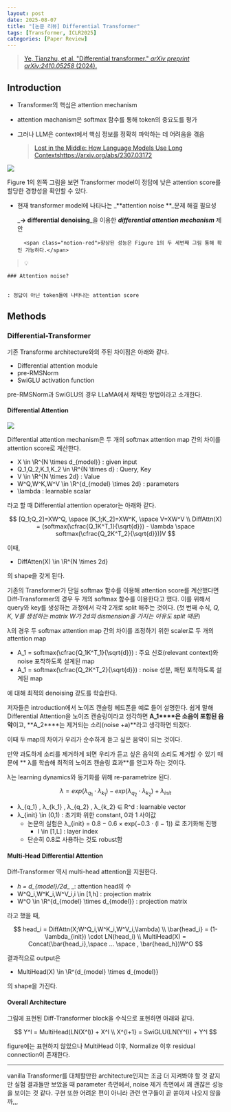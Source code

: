 ```yaml
---
layout: post
date: 2025-08-07
title: "[논문 리뷰] Differential Transformer"
tags: [Transformer, ICLR2025]
categories: [Paper Review]
---
```


> [Ye, Tianzhu, et al. "Differential transformer." ](https://arxiv.org/abs/2410.05258)[_arXiv preprint arXiv:2410.05258_](https://arxiv.org/abs/2410.05258)[ (2024).](https://arxiv.org/abs/2410.05258)



## Introduction

- Transformer의 핵심은 attention mechanism
- attention machanism은 softmax 함수를 통해 token의 중요도를 평가
- 그러나 LLM은 context에서 핵심 정보를 정확히 파악하는 데 어려움을 겪음

	> [Lost in the Middle: How Language Models Use Long Contextshttps://arxiv.org/abs/2307.03172](https://arxiv.org/abs/2307.03172)


![](https://prod-files-secure.s3.us-west-2.amazonaws.com/542b861c-36a8-4051-84e5-8804b6728dba/9083ea56-691a-4752-ae26-47f403431ac8/image.png?X-Amz-Algorithm=AWS4-HMAC-SHA256&X-Amz-Content-Sha256=UNSIGNED-PAYLOAD&X-Amz-Credential=ASIAZI2LB466RDIYGBYB%2F20250922%2Fus-west-2%2Fs3%2Faws4_request&X-Amz-Date=20250922T090127Z&X-Amz-Expires=3600&X-Amz-Security-Token=IQoJb3JpZ2luX2VjEKH%2F%2F%2F%2F%2F%2F%2F%2F%2F%2FwEaCXVzLXdlc3QtMiJHMEUCIGaol%2BEp7e%2FR443HhI3AAwuwdjSkNb3%2FeoMAs%2Flg2e4nAiEAhmYkZ2ZuapKjzGPdYB3b7zjb8PoHV9G0Wd7xzLZGXr8q%2FwMIKhAAGgw2Mzc0MjMxODM4MDUiDGHRJsXLyHIZEfs8iircAxskYR96siIXwllgJQxuQExEYE%2Bl%2FBI2a8QyD7N05B%2Farhq0k5w%2Bv1MsWJ7HHjGD%2FecdorUZ8OdabwVeipy9z%2B9qmiI1J6MTYLsHlkybYiPCJOLiZN26FqVEa8WfX2mkMYcQutQSfEFH8TXJx2Pes%2BPP4YD34yO3Wtb0HvKqQTLO8P47ooEDOwFn%2FUAirmCn3WdQo5plZLBdS0PoH7MCzA6sJjETPmAo5p%2FyVaMHxcTXUKN8ZUZOY%2F%2F8hKBDiZDqX3FU62SaDmU9niZCKwVEZaAjID5Qy1jzksOlhLVmdv%2FOGsqh22CCE4W4LNroB8SlGvW10xqIkJN%2FngAq%2B7ROAj7L6hKLNb%2B3jyGfyAGjFud3MjQtBAt1%2FBTuh1bcKlK8nYYs2PVowPrbOY8ci3pX9WIPgaS70qF7FqRiGhfoOpNY7l2zvaMshNvHOURnOYtgsU4zesMMUOrSSAGzYrl8%2BhftcF6DZbpjcdCnb%2FWvgy3PKyPzenMsJpJfwePE8kGjlosU4f4gZKh5vY0j6LmwD4MIj5LcGmck3Yqfjqo8%2FKoV9sAFbQY4wlKN5XRLP7gLSQXT89bTrMx5TZr%2F8XnaU5kbw2nzgTcZDlezaXOGz8wRF5LiJpQ6VPa1rOESMMSdxMYGOqUB9KNZvZCO%2FGpYdEWI3YxThJ%2FZ3shjMuXiGc%2BaoYQueHYYr%2By3FtNa8d5Dk%2BoGkoph4p0fTINv2%2FNGrC7J4Zdfk6bzvPM2pFq3JOEgybL7qGG73Suu0KbNdo4Hs2w6gXDYS%2F04PvYnPOVejDN0bGicTO6u1V401uC%2FHgjJfxWNqHIUUMqTojrEY4oBoNQvkWW7Q%2Bhx1Y00UEMXs2hQWToRymq0km2h&X-Amz-Signature=49bd73caa83949a7aea4345f70a3fd1790be4d3f6ea71f924e332ee5c0db9f42&X-Amz-SignedHeaders=host&x-amz-checksum-mode=ENABLED&x-id=GetObject)


Figure 1의 왼쪽 그림을 보면 Transformer model이 정답에 낮은 attention score를 할당한 경향성을 확인할 수 있다.

- 현재 transformer model에 나타나는 _**attention noise **_문제 해결 필요성

	_**→ differential denoising**_을 이용한 _**differential attention mechanism**_ 제안


		<span class="notion-red">향상된 성능은 Figure 1의 두 세번째 그림 통해 확인 가능하다.</span>


> 💡 


	### Attention noise?


	: 정답이 아닌 token들에 나타나는 attention score



## Methods



### Differential-Transformer


기존 Transforme architecture와의 주된 차이점은 아래와 같다.

- Differential attention module
- pre-RMSNorm
- SwiGLU activation function

pre-RMSNorm과 SwiGLU의 경우 LLaMA에서 채택한 방법이라고 소개한다.



#### Differential Attention


![](https://prod-files-secure.s3.us-west-2.amazonaws.com/542b861c-36a8-4051-84e5-8804b6728dba/116d70b2-1963-4810-9167-f4c7d8a06e8f/image.png?X-Amz-Algorithm=AWS4-HMAC-SHA256&X-Amz-Content-Sha256=UNSIGNED-PAYLOAD&X-Amz-Credential=ASIAZI2LB466RDIYGBYB%2F20250922%2Fus-west-2%2Fs3%2Faws4_request&X-Amz-Date=20250922T090127Z&X-Amz-Expires=3600&X-Amz-Security-Token=IQoJb3JpZ2luX2VjEKH%2F%2F%2F%2F%2F%2F%2F%2F%2F%2FwEaCXVzLXdlc3QtMiJHMEUCIGaol%2BEp7e%2FR443HhI3AAwuwdjSkNb3%2FeoMAs%2Flg2e4nAiEAhmYkZ2ZuapKjzGPdYB3b7zjb8PoHV9G0Wd7xzLZGXr8q%2FwMIKhAAGgw2Mzc0MjMxODM4MDUiDGHRJsXLyHIZEfs8iircAxskYR96siIXwllgJQxuQExEYE%2Bl%2FBI2a8QyD7N05B%2Farhq0k5w%2Bv1MsWJ7HHjGD%2FecdorUZ8OdabwVeipy9z%2B9qmiI1J6MTYLsHlkybYiPCJOLiZN26FqVEa8WfX2mkMYcQutQSfEFH8TXJx2Pes%2BPP4YD34yO3Wtb0HvKqQTLO8P47ooEDOwFn%2FUAirmCn3WdQo5plZLBdS0PoH7MCzA6sJjETPmAo5p%2FyVaMHxcTXUKN8ZUZOY%2F%2F8hKBDiZDqX3FU62SaDmU9niZCKwVEZaAjID5Qy1jzksOlhLVmdv%2FOGsqh22CCE4W4LNroB8SlGvW10xqIkJN%2FngAq%2B7ROAj7L6hKLNb%2B3jyGfyAGjFud3MjQtBAt1%2FBTuh1bcKlK8nYYs2PVowPrbOY8ci3pX9WIPgaS70qF7FqRiGhfoOpNY7l2zvaMshNvHOURnOYtgsU4zesMMUOrSSAGzYrl8%2BhftcF6DZbpjcdCnb%2FWvgy3PKyPzenMsJpJfwePE8kGjlosU4f4gZKh5vY0j6LmwD4MIj5LcGmck3Yqfjqo8%2FKoV9sAFbQY4wlKN5XRLP7gLSQXT89bTrMx5TZr%2F8XnaU5kbw2nzgTcZDlezaXOGz8wRF5LiJpQ6VPa1rOESMMSdxMYGOqUB9KNZvZCO%2FGpYdEWI3YxThJ%2FZ3shjMuXiGc%2BaoYQueHYYr%2By3FtNa8d5Dk%2BoGkoph4p0fTINv2%2FNGrC7J4Zdfk6bzvPM2pFq3JOEgybL7qGG73Suu0KbNdo4Hs2w6gXDYS%2F04PvYnPOVejDN0bGicTO6u1V401uC%2FHgjJfxWNqHIUUMqTojrEY4oBoNQvkWW7Q%2Bhx1Y00UEMXs2hQWToRymq0km2h&X-Amz-Signature=fd847b7725dd95e1d99cf0479265df7deb8bd5fc3daf6e26c1ef6a8e668b0c0f&X-Amz-SignedHeaders=host&x-amz-checksum-mode=ENABLED&x-id=GetObject)


Differential attention mechanism은 두 개의 softmax attention map 간의 차이를 attention score로 계산한다.

- X \in \R^{N \times d\_{model}} : given input
- Q\_1,Q\_2,K\_1,K\_2 \in \R^{N \times d} : Query, Key
- V \in \R^{N \times 2d} : Value
- W^Q,W^K,W^V \in \R^{d\_{model} \times 2d} : parameters
- \lambda : learnable scalar

라고 할 때 Differential attention operator는 아래와 같다.


$$
[Q_1;Q_2]=XW^Q, \space [K_1;K_2]=XW^K, \space V=XW^V \\
DiffAttn(X) = (softmax(\cfrac{Q_1K^T_1}{\sqrt{d}}) - \lambda \space softmax(\cfrac{Q_2K^T_2}{\sqrt{d}}))V
$$


이때,

- DiffAtten(X) \in \R^{N \times 2d}

의 shape을 갖게 된다.


기존의 Transformer가 단일 softmax 함수를 이용해 attention score를 계산했다면 Diff-Transformer의 경우 두 개의 softmax 함수를 이용한다고 했다. 이를 위해서 query와 key를 생성하는 과정에서 각각 2개로 split 해주는 것이다. <span class="notion-red">(첫 번째 수식, </span><span class="notion-red">_Q, K, V를 생성하는 matrix W가 2d의 dismension을 가지는 이유도 split 때문_</span><span class="notion-red">)</span>


 λ의 경우 두 softmax attention map 간의 차이를 조정하기 위한 scaler로 두 개의 attention map

- A\_1 = softmax(\cfrac{Q\_1K^T\_1}{\sqrt{d}}) : 주요 신호(relevant context)와 noise 포착하도록 설계된 map
- A\_1 = softmax(\cfrac{Q\_2K^T\_2}{\sqrt{d}}) : noise 성분, 패턴 포착하도록 설계된 map 

에 대해 최적의 denoising 강도를 학습한다.


저자들은 introduction에서 노이즈 캔슬링 헤드폰을 예로 들어 설명한다. 쉽게 말해 Differential Attention을 노이즈 캔슬링이라고 생각하면 **A\_1****은 소음이 포함된 음악**이고, **A\_2****는 제거되는 소리(noise +a)**라고 생각하면 되겠다. 


이때 두 map의 차이가 우리가 순수하게 듣고 싶은 음악이 되는 것이다. 


만약 과도하게 소리를 제거하게 되면 우리가 듣고 싶은 음악의 소리도 제거할 수 있기 때문에 ** λ를 학습해 최적의 노이즈 캔슬링 효과**를 얻고자 하는 것이다.


λ는 learning dynamics와 동기화를 위해 re-parametrize 된다.


$$
\lambda = exp(\lambda_{q_1} \cdot \lambda_{k_1}) - exp(\lambda_{q_2} \cdot \lambda_{k_2}) + \lambda_{init}
$$

- λ\_{q\_1} , λ\_{k\_1} , λ\_{q\_2} , λ\_{k\_2} ∈ R^d : learnable vector
- λ\_{init} \in (0,1) : 초기화 위한 constant, 0과 1 사이값
	- 논문의 실험은 λ\_{init} = 0.8 − 0.6 × exp(−0.3 · (l − 1)) 로 초기화해 진행
		- l \in [1,L] : layer index
	- 단순히 0.8로 사용하는 것도 robust함


#### **Multi-Head Differential Attention**


Diff-Transformer 역시 multi-head attention을 지원한다.

- _h = d\_{model}/2d__ _: attention head의 수
- W^Q\_i,W^K\_i,W^V\_i,i \in [1,h] : projection matrix
- W^O \in \R^{d\_{model} \times d\_{model}} : projection matrix

라고 했을 때,


$$
head_i = DiffAttn(X;W^Q_i,W^K_i,W^V_i,\lambda) \\
\bar{head_i} = (1-\lambda_{init}) \cdot LN(head_i) \\
MultiHead(X) = Concat(\bar{head_i},\space ... \space , \bar{head_h})W^O
$$


결과적으로 output은

- MultiHead(X) \in \R^{d\_{model} \times d\_{model}}

의 shape을 가진다.



#### Overall Architecture


그림에 표현된 Diff-Transformer block을 수식으로 표현하면 아래와 같다.


$$
Y^l = MultiHead(LN(X^l)) + X^l \\
X^{l+1} = SwiGLU(LN(Y^l)) + Y^l
$$


figure에는 표현하지 않았으나 MultiHead 이후, Normalize 이후 residual connection이 존재한다.


---


vanilla Transformer를 대체할만한 architecture인지는 조금 더 지켜봐야 할 것 같지만 실험 결과들만 보았을 때 parameter 측면에서, noise 제거 측면에서 꽤 괜찮은 성능을 보이는 것 같다. 구현 또한 어려운 편이 아니라 관련 연구들이 곧 쏟아져 나오지 않을까,,,

